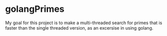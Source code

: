 # golangPrimes

My goal for this project is to make a multi-threaded search for primes that is faster than the single threaded version, as an excersise in using golang.
